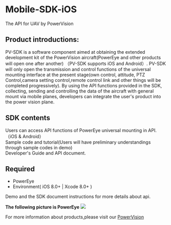 # Mobile-SDK-iOS
The API for UAV by PowerVision

## Product introductions:
PV-SDK is a software component aimed at obtaining the extended development kit of the PowerVision aircraft(PowerEye and other products will open one after another) （PV-SDK supports iOS and Android）. PV-SDK will only open the transmission and control functions of the universal mounting interface at the present stage(own control, attitude, PTZ Control,camera setting control,remote control link and other things will be completed progressively). By using the API functions provided in the SDK, collecting, sending and controlling the data of the aircraft with general mount via mobile planes, developers can integrate the user's product into the power vision plane.

## SDK contents 

Users can access API functions of PowerEye universal mounting in API.（iOS & Android）  
Sample code and tutorial(Users will have preliminary understandings through sample codes in demo)    
Developer's Guide and API document.

## Required
  - PowerEye  
  - Environment( iOS 8.0+ | Xcode 8.0+ )

Demo and the SDK document instructions for more details about api.

**The following picture is PowerEye**
![](https://github.com/PV-SDK/Mobile-SDK-iOS/blob/master/Source/Images/PowerEye.jpg?raw=true)

For more information about products,please visit our [PowerVision](http://www.powervision.me/en/)


